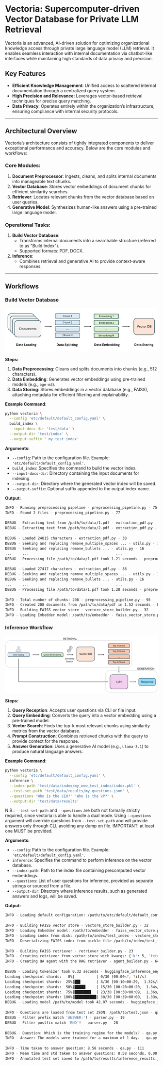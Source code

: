 # Vectoria: Supercomputer-driven Vector Database for Private LLM Retrieval

Vectoria is an advanced, AI-driven solution for optimizing organizational knowledge access through private large language model (LLM) retrieval. It enables seamless interaction with internal documentation via chatbot-like interfaces while maintaining high standards of data privacy and precision.

## Key Features
- **Efficient Knowledge Management**: Unified access to scattered internal documentation through a centralized query system.
- **High Precision and Relevance**: Leverages vector-based retrieval techniques for precise query matching.
- **Data Privacy**: Operates entirely within the organization’s infrastructure, ensuring compliance with internal security protocols.

---

## Architectural Overview

Vectoria’s architecture consists of tightly integrated components to deliver exceptional performance and accuracy. Below are the core modules and workflows:

### Core Modules:
1. **Document Preprocessor**: Ingests, cleans, and splits internal documents into manageable text chunks.
2. **Vector Database**: Stores vector embeddings of document chunks for efficient similarity searches.
3. **Retriever**: Locates relevant chunks from the vector database based on user queries.
4. **Generative Model**: Synthesizes human-like answers using a pre-trained large language model.

### Operational Tasks:
1. **Build Vector Database**:
   - Transforms internal documents into a searchable structure (referred to as "Build Index").
   - Supported formats: PDF, DOCX.
2. **Inference**:
   - Combines retrieval and generative AI to provide context-aware responses.

---

## Workflows

### Build Vector Database

![Build Vector Database workflow](images/build_index_workflow.png "Build Vector Database workflow")

**Steps:**
1. **Data Preprocessing**: Cleans and splits documents into chunks (e.g., 512 characters).
2. **Data Embedding**: Generates vector embeddings using pre-trained models (e.g., `bge-m3`).
3. **Data Storing**: Stores embeddings in a vector database (e.g., FAISS), attaching metadata for efficient filtering and explainability.

**Example Command:**
```bash
python vectoria \
  --config 'etc/default/default_config.yaml' \
  build_index \
  --input-docs-dir 'test/data' \
  --output-dir 'test/index' \
  --output-suffix '_my_test_index'
```

**Arguments:**

- `--config`: Path to the configuration file. Example: `'etc/default/default_config.yaml'`.
- `build_index`: Specifies the command to build the vector index.
- `--input-docs-dir`: Directory containing the input documents for indexing.
- `--output-dir`: Directory where the generated vector index will be saved.
- `--output-suffix`: Optional suffix appended to the output index name.

**Output:**

```bash
INFO - Running preprocessing pipeline - preprocessing_pipeline.py - 75
INFO - Found 2 files - preprocessing_pipeline.py - 77

DEBUG - Extracting text from /path/to/data/1.pdf - extraction_pdf.py - 28
DEBUG - Extracting text from /path/to/data/2.pdf - extraction_pdf.py - 28

DEBUG - Loaded 24815 characters - extraction_pdf.py - 38
DEBUG - Seeking and replacing remove_multiple_spaces ... - utils.py - 16
DEBUG - Seeking and replacing remove_bullets ... - utils.py - 16
...     ...                                        ...				
DEBUG - Processing file /path/to/data/1.pdf took 1.21 seconds - preprocessing_pipeline.py - 102

DEBUG - Loaded 27417 characters - extraction_pdf.py - 38
DEBUG - Seeking and replacing remove_multiple_spaces ... - utils.py - 16
DEBUG - Seeking and replacing remove_bullets ... - utils.py - 16
...     ...                                        ...
DEBUG - Processing file /path/to/data/1.pdf took 1.28 seconds - preprocessing_pipeline.py - 102

INFO - Total number of chunks: 208 - preprocessing_pipeline.py - 95
INFO - Created 208 documents from /path/to/data/pdf in 1.52 seconds - build_index.py - 25
INFO - Building FAISS vector store - vectore_store_builder.py - 32
INFO - Loading Embedder model: /path/to/embedder - faiss_vector_store.py - 35
```

### Inference Workflow

![Inference workflow](images/inference_workflow.png "Inference workflow")

**Steps:**

1. **Query Reception**: Accepts user questions via CLI or file input.
2. **Query Embedding**: Converts the query into a vector embedding using a pre-trained model.
3. **Vector Search**: Finds the top-k most relevant chunks using similarity metrics from the vector database.
4. **Prompt Construction**: Combines retrieved chunks with the query to provide context for the response.
5. **Answer Generation**: Uses a generative AI model (e.g., `Llama-3.1`) to produce natural language answers.

**Example Command:**

```bash
python vectoria \
  --config 'etc/default/default_config.yaml' \
  inference \
  --index-path 'test/data/index/my_new_test_index/index.pkl' \
  --test-set-path 'test/data/results/my_questions.json' \
  --questions 'Who is the CEO?' 'Who is the VP?' \
  --output-dir 'test/data/results'
```

N.B.: `--test-set-path` and `--questions` are both not formally strictly required, since vectoria is able to handle a dual mode. Using `--questions` argument will override questions from `--test-set-path` and will provide answers only through CLI, avoiding any dump on file. IMPORTANT: at least one MUST be provided.


**Arguments:**

- `--config`: Path to the configuration file. Example: `'etc/default/default_config.yaml'`.
- `inference`: Specifies the command to perform inference on the vector database.
- `--index-path`: Path to the index file containing precomputed vector embeddings.
- `--questions`: List of user questions for inference, provided as separate strings or sourced from a file.
- `--output-dir`: Directory where inference results, such as generated answers and logs, will be saved.

**Output:**

```bash
INFO - Loading default configuration: /path/to/etc/default/default_config.yaml - config.py - 26

INFO - Building FAISS vector store - vectore_store_builder.py - 32
INFO - Loading Embedder model: /path/to/embedder - faiss_vector_store.py - 35
INFO - Loading index from disk: /path/to/index/test_index - vectore_store_builder.py - 24
INFO - Deserializing FAISS index from pickle file /path/to/index/test_index - faiss_vector_store.py - 81

INFO - Building FAISS retriever - retriever_builder.py - 23
INFO - Creating retriever from vector store with kwargs: {'k': 5, 'fetch_k': 5, 'lambda_mult': 0.5} - faiss_retriever.py - 25
INFO - Creating QA agent with the RAG retriever - agent_builder.py - 64

DEBUG - Loading tokenizer took 0.32 seconds - huggingface_inference_engine.py - 41
Loading checkpoint shards:   0%|          | 0/30 [00:00<?, ?it/s]
Loading checkpoint shards:  25%|██▋       | 8/30 [00:10<00:29,  1.32s/it]
Loading checkpoint shards:  50%|█████     | 15/30 [00:20<00:20,  1.34s/it]
Loading checkpoint shards:  75%|███████▋  | 23/30 [00:30<00:09,  1.36s/it]
Loading checkpoint shards: 100%|██████████| 30/30 [00:39<00:00,  1.33s/it]
DEBUG - Loading model /path/to/model took 42.07 seconds - huggingface_inference_engine.py - 68

INFO - Questions are loaded from test set JSON: /path/to/test.json - qa.py - 86
DEBUG - Filter prefix match 'ANSWER:'! - parser.py - 19
DEBUG - Filter postfix match 'END'! - parser.py - 28

DEBUG - Question: Which is the training regime for the models? - qa.py - 57
INFO - Answer: The models were trained for a maximum of 1 day. - qa.py - 58

INFO - Time taken to answer question: 8.58 seconds - qa.py - 111
INFO - Mean time and std taken to answer questions: 8.58 seconds, 0.00 seconds - qa.py - 129
INFO - Annotated test set saved to /path/to/results/inference_results.json and took 0.01 seconds - qa.py - 140
```
